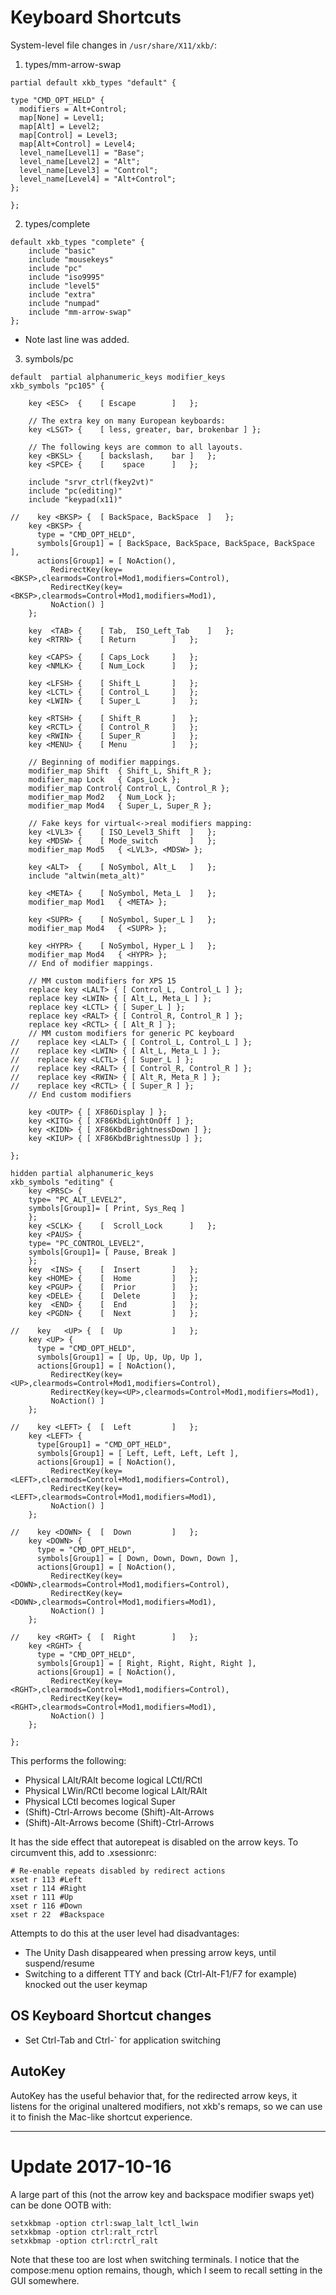 # Keyboard Shortcuts

System-level file changes in `/usr/share/X11/xkb/`:

1. types/mm-arrow-swap
```
partial default xkb_types "default" {

type "CMD_OPT_HELD" {
  modifiers = Alt+Control;
  map[None] = Level1;
  map[Alt] = Level2;
  map[Control] = Level3;
  map[Alt+Control] = Level4;
  level_name[Level1] = "Base";
  level_name[Level2] = "Alt";
  level_name[Level3] = "Control";
  level_name[Level4] = "Alt+Control";
};

};
```
2. types/complete
```
default xkb_types "complete" {
    include "basic"
    include "mousekeys"
    include "pc"
    include "iso9995"
    include "level5"
    include "extra"
    include "numpad"
    include "mm-arrow-swap"
};
```
- Note last line was added.
3. symbols/pc
```
default  partial alphanumeric_keys modifier_keys
xkb_symbols "pc105" {

    key <ESC>  {	[ Escape		]	};

    // The extra key on many European keyboards:
    key <LSGT> {	[ less, greater, bar, brokenbar ] };

    // The following keys are common to all layouts.
    key <BKSL> {	[ backslash,	bar	]	};
    key <SPCE> {	[ 	 space		]	};

    include "srvr_ctrl(fkey2vt)"
    include "pc(editing)"
    include "keypad(x11)"

//    key <BKSP> {	[ BackSpace, BackSpace	]	};
    key <BKSP> {
      type = "CMD_OPT_HELD",
      symbols[Group1] = [ BackSpace, BackSpace, BackSpace, BackSpace ],
      actions[Group1] = [ NoAction(),
         RedirectKey(key=<BKSP>,clearmods=Control+Mod1,modifiers=Control),
         RedirectKey(key=<BKSP>,clearmods=Control+Mod1,modifiers=Mod1),
         NoAction() ]
    };

    key  <TAB> {	[ Tab,	ISO_Left_Tab	]	};
    key <RTRN> {	[ Return		]	};

    key <CAPS> {	[ Caps_Lock		]	};
    key <NMLK> {	[ Num_Lock 		]	};

    key <LFSH> {	[ Shift_L		]	};
    key <LCTL> {	[ Control_L		]	};
    key <LWIN> {	[ Super_L		]	};

    key <RTSH> {	[ Shift_R		]	};
    key <RCTL> {	[ Control_R		]	};
    key <RWIN> {	[ Super_R		]	};
    key <MENU> {	[ Menu			]	};

    // Beginning of modifier mappings.
    modifier_map Shift  { Shift_L, Shift_R };
    modifier_map Lock   { Caps_Lock };
    modifier_map Control{ Control_L, Control_R };
    modifier_map Mod2   { Num_Lock };
    modifier_map Mod4   { Super_L, Super_R };

    // Fake keys for virtual<->real modifiers mapping:
    key <LVL3> {	[ ISO_Level3_Shift	]	};
    key <MDSW> {	[ Mode_switch 		]	};
    modifier_map Mod5   { <LVL3>, <MDSW> };

    key <ALT>  {	[ NoSymbol, Alt_L	]	};
    include "altwin(meta_alt)"

    key <META> {	[ NoSymbol, Meta_L	]	};
    modifier_map Mod1   { <META> };

    key <SUPR> {	[ NoSymbol, Super_L	]	};
    modifier_map Mod4   { <SUPR> };

    key <HYPR> {	[ NoSymbol, Hyper_L	]	};
    modifier_map Mod4   { <HYPR> };
    // End of modifier mappings.

    // MM custom modifiers for XPS 15
    replace key <LALT> { [ Control_L, Control_L ] };
    replace key <LWIN> { [ Alt_L, Meta_L ] };
    replace key <LCTL> { [ Super_L ] };
    replace key <RALT> { [ Control_R, Control_R ] };
    replace key <RCTL> { [ Alt_R ] };
    // MM custom modifiers for generic PC keyboard
//    replace key <LALT> { [ Control_L, Control_L ] };
//    replace key <LWIN> { [ Alt_L, Meta_L ] };
//    replace key <LCTL> { [ Super_L ] };
//    replace key <RALT> { [ Control_R, Control_R ] };
//    replace key <RWIN> { [ Alt_R, Meta_R ] };
//    replace key <RCTL> { [ Super_R ] };
    // End custom modifiers

    key <OUTP> { [ XF86Display ] };
    key <KITG> { [ XF86KbdLightOnOff ] };
    key <KIDN> { [ XF86KbdBrightnessDown ] };
    key <KIUP> { [ XF86KbdBrightnessUp ] };

};

hidden partial alphanumeric_keys
xkb_symbols "editing" {
    key <PRSC> {
	type= "PC_ALT_LEVEL2",
	symbols[Group1]= [ Print, Sys_Req ]
    };
    key <SCLK> {	[  Scroll_Lock		]	};
    key <PAUS> {
	type= "PC_CONTROL_LEVEL2",
	symbols[Group1]= [ Pause, Break ]
    };
    key  <INS> {	[  Insert		]	};
    key <HOME> {	[  Home			]	};
    key <PGUP> {	[  Prior		]	};
    key <DELE> {	[  Delete		]	};
    key  <END> {	[  End			]	};
    key <PGDN> {	[  Next			]	};

//    key   <UP> {	[  Up			]	};
    key <UP> {
      type = "CMD_OPT_HELD",
      symbols[Group1] = [ Up, Up, Up, Up ],
      actions[Group1] = [ NoAction(),
         RedirectKey(key=<UP>,clearmods=Control+Mod1,modifiers=Control),
         RedirectKey(key=<UP>,clearmods=Control+Mod1,modifiers=Mod1),
         NoAction() ]
    };

//    key <LEFT> {	[  Left			]	};
    key <LEFT> {
      type[Group1] = "CMD_OPT_HELD",
      symbols[Group1] = [ Left, Left, Left, Left ],
      actions[Group1] = [ NoAction(),
         RedirectKey(key=<LEFT>,clearmods=Control+Mod1,modifiers=Control),
         RedirectKey(key=<LEFT>,clearmods=Control+Mod1,modifiers=Mod1),
         NoAction() ]
    };

//    key <DOWN> {	[  Down 	 	]	};
    key <DOWN> {
      type = "CMD_OPT_HELD",
      symbols[Group1] = [ Down, Down, Down, Down ],
      actions[Group1] = [ NoAction(),
         RedirectKey(key=<DOWN>,clearmods=Control+Mod1,modifiers=Control),
         RedirectKey(key=<DOWN>,clearmods=Control+Mod1,modifiers=Mod1),
         NoAction() ]
    };

//    key <RGHT> {	[  Right		]	};
    key <RGHT> {
      type = "CMD_OPT_HELD",
      symbols[Group1] = [ Right, Right, Right, Right ],
      actions[Group1] = [ NoAction(),
         RedirectKey(key=<RGHT>,clearmods=Control+Mod1,modifiers=Control),
         RedirectKey(key=<RGHT>,clearmods=Control+Mod1,modifiers=Mod1),
         NoAction() ]
    };

};
```

This performs the following:

- Physical LAlt/RAlt become logical LCtl/RCtl
- Physical LWin/RCtl become logical LAlt/RAlt
- Physical LCtl becomes logical Super
- (Shift)-Ctrl-Arrows become (Shift)-Alt-Arrows
- (Shift)-Alt-Arrows become (Shift)-Ctrl-Arrows

It has the side effect that autorepeat is disabled on the arrow keys. To circumvent this, add to .xsessionrc:

```
# Re-enable repeats disabled by redirect actions
xset r 113 #Left
xset r 114 #Right
xset r 111 #Up
xset r 116 #Down
xset r 22  #Backspace
```

Attempts to do this at the user level had disadvantages:
- The Unity Dash disappeared when pressing arrow keys, until suspend/resume
- Switching to a different TTY and back (Ctrl-Alt-F1/F7 for example) knocked out the user keymap

## OS Keyboard Shortcut changes
- Set Ctrl-Tab and Ctrl-\` for application switching

## AutoKey
AutoKey has the useful behavior that, for the redirected arrow keys, it listens for the original unaltered modifiers, not xkb's remaps, so we can use it to finish the Mac-like shortcut experience.

----

# Update 2017-10-16

A large part of this (not the arrow key and backspace modifier swaps yet) can be done OOTB with:
```
setxkbmap -option ctrl:swap_lalt_lctl_lwin
setxkbmap -option ctrl:ralt_rctrl
setxkbmap -option ctrl:rctrl_ralt
```
Note that these too are lost when switching terminals. I notice that the compose:menu option remains, though, which I seem to recall setting in the GUI somewhere.
